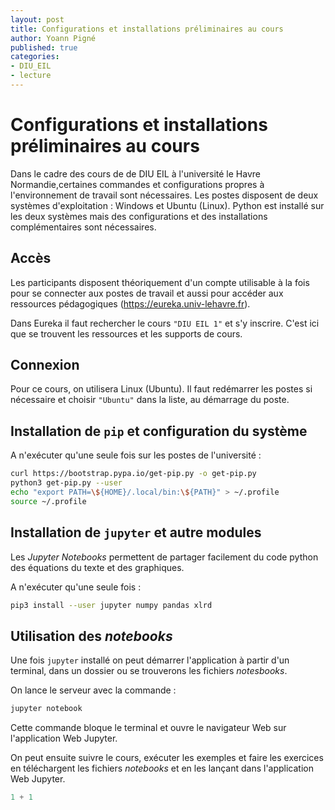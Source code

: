 ```yaml
---
layout: post
title: Configurations et installations préliminaires au cours
author: Yoann Pigné
published: true
categories:  
- DIU_EIL
- lecture
---
```


# Configurations et installations préliminaires au cours

Dans le cadre des cours de de DIU EIL à l'université le Havre Normandie,certaines commandes et configurations  propres à l'environnement de travail sont nécessaires. Les postes disposent de deux systèmes d'exploitation : Windows et Ubuntu (Linux). Python est installé sur les deux systèmes mais des configurations et des installations complémentaires sont nécessaires.

## Accès

Les participants disposent théoriquement d'un compte utilisable à la fois pour se connecter aux postes de travail et aussi pour accéder aux ressources pédagogiques (<https://eureka.univ-lehavre.fr>).

Dans Eureka il faut rechercher le cours `"DIU EIL 1"` et s'y inscrire. C'est ici que se trouvent les ressources et les supports de cours. 

## Connexion

Pour ce cours, on utilisera Linux (Ubuntu). Il faut redémarrer les postes si nécessaire et choisir `"Ubuntu"`  dans la liste, au démarrage du poste.


## Installation de `pip` et configuration du système

A n'exécuter qu'une seule fois sur les postes de l'université :

```bash
curl https://bootstrap.pypa.io/get-pip.py -o get-pip.py
python3 get-pip.py --user
echo "export PATH=\${HOME}/.local/bin:\${PATH}" > ~/.profile
source ~/.profile
```

## Installation de `jupyter` et autre modules

Les *Jupyter Notebooks* permettent de partager
facilement du code python des équations du texte et des graphiques. 

A n'exécuter qu'une seule fois :

```bash
pip3 install --user jupyter numpy pandas xlrd
```



<!-- > /dev/null 2>&1 && echo "OK." || exit_on_error "Erreur." -->

## Utilisation des *notebooks* 

Une fois `jupyter`  installé on peut démarrer l'application à partir d'un terminal, dans un dossier ou se trouverons les fichiers *notesbooks*. 

On lance le serveur avec la commande :

```bash
jupyter notebook
```

Cette commande bloque le terminal et ouvre le navigateur Web sur l'application Web Jupyter.

On peut ensuite suivre le cours, exécuter les exemples et faire les exercices en téléchargent les fichiers *notebooks* et en les lançant dans l'application Web Jupyter.


```python
1 + 1
```
